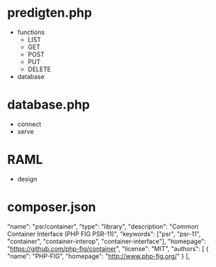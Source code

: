 # predigten.php
* functions
    * LIST
    * GET
    * POST
    * PUT
    * DELETE
* database

# database.php
* connect
* serve


# RAML
* design




# composer.json
"name": "psr/container",
    "type": "library",
    "description": "Common Container Interface (PHP FIG PSR-11)",
    "keywords": ["psr", "psr-11", "container", "container-interop", "container-interface"],
    "homepage": "https://github.com/php-fig/container",
    "license": "MIT",
    "authors": [
        {
            "name": "PHP-FIG",
            "homepage": "http://www.php-fig.org/"
        }
    ],